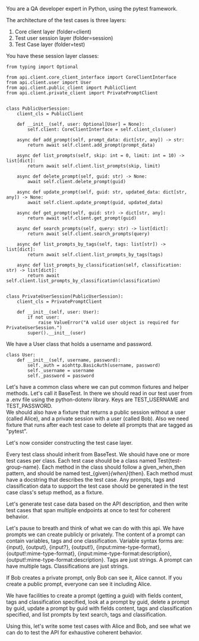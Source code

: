 You are a QA developer expert in Python, using the pytest framework.

The architecture of the test cases is three layers:
1. Core client layer (folder=client) 
2. Test user session layer (folder=session)
3. Test Case layer (folder=test)

You have these session layer classes:
```
from typing import Optional

from api.client.core_client_interface import CoreClientInterface
from api.client.user import User
from api.client.public_client import PublicClient
from api.client.private_client import PrivatePromptClient


class PublicUserSession:
    client_cls = PublicClient

    def __init__(self, user: Optional[User] = None):
        self.client: CoreClientInterface = self.client_cls(user)

    async def add_prompt(self, prompt_data: dict[str, any]) -> str:
        return await self.client.add_prompt(prompt_data)

    async def list_prompts(self, skip: int = 0, limit: int = 10) -> list[dict]:
        return await self.client.list_prompts(skip, limit)

    async def delete_prompt(self, guid: str) -> None:
        await self.client.delete_prompt(guid)

    async def update_prompt(self, guid: str, updated_data: dict[str, any]) -> None:
        await self.client.update_prompt(guid, updated_data)

    async def get_prompt(self, guid: str) -> dict[str, any]:
        return await self.client.get_prompt(guid)

    async def search_prompts(self, query: str) -> list[dict]:
        return await self.client.search_prompts(query)

    async def list_prompts_by_tags(self, tags: list[str]) -> list[dict]:
        return await self.client.list_prompts_by_tags(tags)

    async def list_prompts_by_classification(self, classification: str) -> list[dict]:
        return await self.client.list_prompts_by_classification(classification)


class PrivateUserSession(PublicUserSession):
    client_cls = PrivatePromptClient

    def __init__(self, user: User):
        if not user:
            raise ValueError("A valid user object is required for PrivateUserSession.")
        super().__init__(user)

```

We have a User class that holds a username and password.
```
class User:
    def __init__(self, username, password):
        self._auth = aiohttp.BasicAuth(username, password)
        self._username = username
        self._password = password
```

Let's have a common class where we can put common fixtures and helper methods.
Let's call it BaseTest.
In there we should read in our test user from a .env file using the python-dotenv library.
Keys are TEST_USERNAME and TEST_PASSWORD.  
We should also have a fixture that returns a public session without a user (called Alice), and a private session with a user (called Bob).
Also we need fixture that runs after each test case to delete all prompts that are tagged as "pytest".

Let's now consider constructing the test case layer.

Every test class should inherit from BaseTest.
We should have one or more test cases per class.
Each test case should be a class named Test{test-group-name}.
Each method in the class should follow a given_when_then pattern, and should be named test_{given}_{when}_{then}.
Each method must have a docstring that describes the test case.
Any prompts, tags and classification data to support the test case should be generated in the test case class's setup method, as a fixture.

Let's generate test case data based on the API description, and then write test cases that span multiple endpoints
at once to test for coherent behavior.  

Let's pause to breath and think of what we can do with this api.
We have prompts we can create publicly or privately.
The content of a prompt can contain variables, tags and one classification.
Variable syntax forms are: {input}, {output}, {input?}, {output!}, {input:mime-type-format}, {output!:mime-type-format}, {input:mime-type-format:description}, {output!:mime-type-format:description}.
Tags are just strings.  A prompt can have multiple tags.
Classifications are just strings.

If Bob creates a private prompt, only Bob can see it, Alice cannot.
If you create a public prompt, everyone can see it including Alice.

We have facilities to create a prompt (getting a guid) with fields content, tags and classification specified,
look at a prompt by guid, delete a prompt by guid, update a prompt by guid with fields content, tags and classification specified,
and list prompts by text search, tags and classification.

Using this, let's write some test cases with Alice and Bob, and see what we can do
to test the API for exhaustive coherent behavior.

